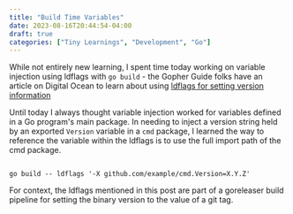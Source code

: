 ```yaml
---
title: "Build Time Variables"
date: 2023-08-16T20:44:54-04:00
draft: true
categories: ["Tiny Learnings", "Development", "Go"]
---
```


While not entirely new learning, I spent time today working on variable injection using ldflags with `go build` - the Gopher Guide folks have an article on Digital Ocean to learn about using [ldflags for setting version information](https://www.digitalocean.com/community/tutorials/using-ldflags-to-set-version-information-for-go-applications)

Until today I always thought variable injection worked for variables defined in a Go program's main package. In needing to inject a version string held by an exported `Version` variable in a `cmd` package, I learned the way to reference the variable within the ldflags is to use the full import path of the cmd package.  

```

go build -- ldflags '-X github.com/example/cmd.Version=X.Y.Z'
`````

For context, the ldflags mentioned in this post are part of a goreleaser build pipeline for setting the binary version to the value of a git tag. 

